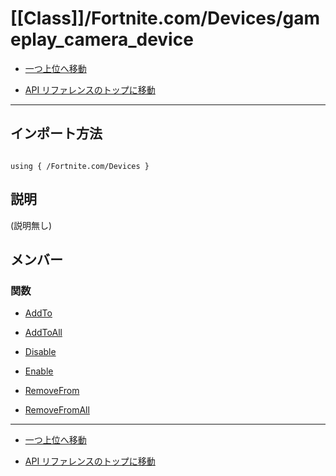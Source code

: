 # [[Class]]/Fortnite.com/Devices/gameplay_camera_device

- [一つ上位へ移動](../main.md)

- [API リファレンスのトップに移動](/main.md)

---

## インポート方法

```verse

using { /Fortnite.com/Devices }

```

## 説明

(説明無し)

## メンバー

### 関数

- [AddTo](./F_AddTo/main.md)

- [AddToAll](./F_AddToAll/main.md)

- [Disable](./F_Disable/main.md)

- [Enable](./F_Enable/main.md)

- [RemoveFrom](./F_RemoveFrom/main.md)

- [RemoveFromAll](./F_RemoveFromAll/main.md)

---

- [一つ上位へ移動](../main.md)

- [API リファレンスのトップに移動](/main.md)
